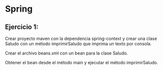 # Spring
## Ejercicio 1:
Crear proyecto maven con la dependencia spring-context y crear una clase Saludo con un método imprimirSaludo que imprima un texto por consola.

Crear el archivo beans.xml con un bean para la clase Saludo.

Obtener el bean desde el método main y ejecutar el método imprimirSaludo.
